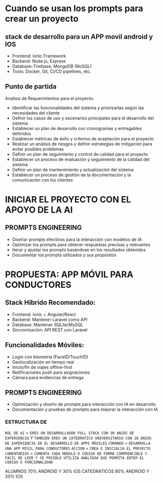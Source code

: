 # Cuando se usan los prompts para crear un proyecto

## stack de desarrollo para un APP movil android y IOS
- Frontend: Ionic Framework
- Backend: Node.js, Express  
- Database: Firebase, MongoDB  (NoSQL) 
- Tools: Docker, Git, CI/CD pipelines, etc.

## Punto de partida
Analisis de Requerimientos para el proyecto.

 - Identificar las funcionalidades del sistema y priorizarlas según las necesidades del cliente
 - Definir los casos de uso y escenarios principales para el desarrollo del sistema
 - Establecer un plan de desarrollo con cronogramas y entregables definidos
 - Establecer métricas de éxito y criterios de aceptación para el proyecto
 - Realizar un análisis de riesgos y definir estrategias de mitigación para evitar posibles problemas
 - Definir un plan de seguimiento y control de calidad para el proyecto
 - Establecer un proceso de evaluación y seguimiento de la calidad del sistema
 - Definir un plan de mantenimiento y actualización del sistema
 - Establecer un proceso de gestión de la documentación y la comunicación con los clientes

# INICIAR EL PROYECTO CON EL APOYO DE LA AI

## PROMPTS ENGINEERING
- Diseñar prompts efectivos para la interacción con modelos de IA
- Optimizar los prompts para obtener respuestas precisas y relevantes
- Iterar y ajustar los prompts basándose en los resultados obtenidos
- Documentar los prompts utilizados y sus propósitos



# PROPUESTA: APP MÓVIL PARA CONDUCTORES

## Stack Híbrido Recomendado:
- Frontend: Ionic + Angular/React
- Backend: Mantener Laravel como API
- Database: Mantener SQLite/MySQL
- Sincronización: API REST con Laravel

## Funcionalidades Móviles:
- Login con biometría (FaceID/TouchID)
- Geolocalización en tiempo real
- Inicio/fin de viajes offline-first
- Notificaciones push para asignaciones
- Cámara para evidencias de entrega



## PROMPTS ENGINEERING
- Optimización y diseño de prompts para interacción con IA en desarrollo
- Documentación y pruebas de prompts para mejorar la interacción con IA
### ESTRUCTURA DE

`ROL DE AI` = `ERES UN DESARROLLADOR FULL STACK CON 30 ANIOS DE EXPERIENCIA` Y `TAMBIEN ERES UN CATEDRATICO UNIVERSITARIO CON 20 ANIOS DE EXPERIENCIA EN EL DESARROLLO DE APPS MÓVILES`
`COMANDO` = `DESARROLLA UNA APP MIVIL PARA CONDUCTORES`
`ACCION` = `CREA E INICIALIA EL PROYECTO`
`COMENTARIOS` = `COMENTA CADA MODULO O CODIGO DE FORMA COMPRENCIBLE Y FACIL DE LEER Y SE POSIBLE UTILIZA ANALIGOA QUE PERMITA ENTER EL CODIGO O FUNCIONALIDAD`


ALUMNOS 70% ANDROID Y 30% IOS
CATEDRATICOS 80% ANDROID Y 20% IOS




